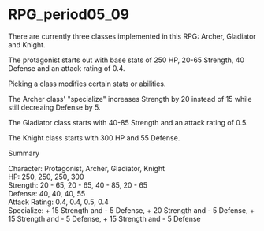 # RPG_period05_09

There are currently three classes implemented in this RPG: Archer, Gladiator and Knight.

The protagonist starts out with base stats of 250 HP, 20-65 Strength, 40 Defense and an attack rating of 0.4.

Picking a class modifies certain stats or abilities.


The Archer class' "specialize" increases Strength by 20 instead of 15 while still decreaing Defense by 5.

The Gladiator class starts with 40-85 Strength and an attack rating of 0.5.

The Knight class starts with 300 HP and 55 Defense.


Summary

Character:   Protagonist,      Archer,      Gladiator,      Knight                              
HP:                  250,                 250,                 250,                300                        
Strength:          20 - 65,             20 - 65,             40 - 85,            20 - 65                           
Defense:             40,                  40,                  40,                 55             
Attack Rating:       0.4,                 0.4,               0.5,                0.4        
Specialize:     + 15 Strength and - 5 Defense,      + 20 Strength and - 5 Defense,        + 15 Strength and - 5 Defense,       + 15 Strength and - 5 Defense
                                   